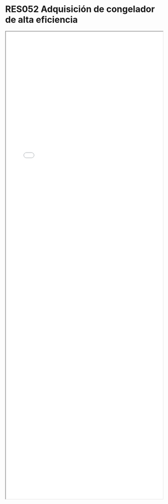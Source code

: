 
# RES052  Adquisición de congelador de alta eficiencia

<iframe src="../RES052  Adquisición de congelador de alta eficiencia.pdf" width="100%" height="1500px"></iframe>

